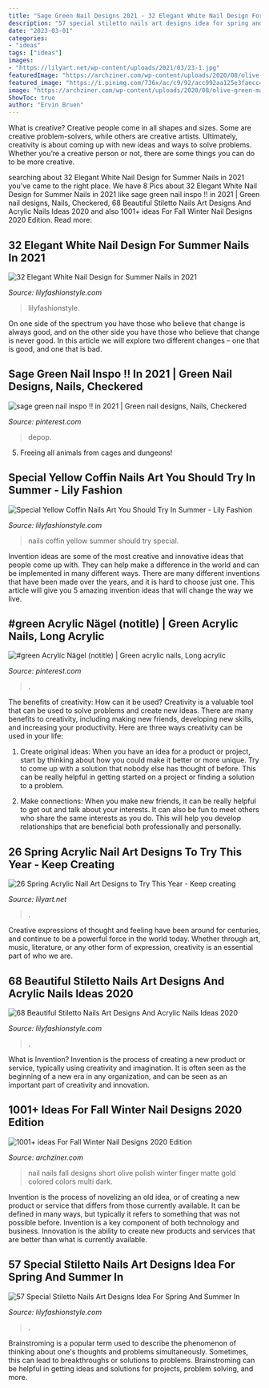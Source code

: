 ```yaml
---
title: "Sage Green Nail Designs 2021 - 32 Elegant White Nail Design For Summer Nails In 2021"
description: "57 special stiletto nails art designs idea for spring and summer in"
date: "2023-03-01"
categories:
- "ideas"
tags: ["ideas"]
images:
- "https://lilyart.net/wp-content/uploads/2021/03/23-1.jpg"
featuredImage: "https://archziner.com/wp-content/uploads/2020/08/olive-green-matte-nail-polish-gold-decorations-on-each-finger-multi-colored-nails-short-almond-nails.jpg"
featured_image: "https://i.pinimg.com/736x/ac/c9/92/acc992aa125e3faecc40634de3a58cf9.jpg"
image: "https://archziner.com/wp-content/uploads/2020/08/olive-green-matte-nail-polish-gold-decorations-on-each-finger-multi-colored-nails-short-almond-nails.jpg"
ShowToc: true
author: "Ervin Bruen"
---
```



What is creative?
Creative people come in all shapes and sizes. Some are creative problem-solvers, while others are creative artists. Ultimately, creativity is about coming up with new ideas and ways to solve problems. Whether you’re a creative person or not, there are some things you can do to be more creative.

	

		
searching about 32 Elegant White Nail Design for Summer Nails in 2021 you've came to the right place. We have 8 Pics about 32 Elegant White Nail Design for Summer Nails in 2021 like sage green nail inspo !! in 2021 | Green nail designs, Nails, Checkered, 68 Beautiful Stiletto Nails Art Designs And Acrylic Nails Ideas 2020 and also 1001+ ideas For Fall Winter Nail Designs 2020 Edition. Read more:
		
    
## 32 Elegant White Nail Design For Summer Nails In 2021

<img loading=lazy src="https://lilyfashionstyle.com/wp-content/uploads/2021/05/20-769x1154.jpg" onerror="this.onerror=null;this.src='https://tse4.mm.bing.net/th?id=OIP._3xj7wqWaHhG1VgWjpJ6OQHaLH&amp;pid=15.1';" alt="32 Elegant White Nail Design for Summer Nails in 2021">

_Source: lilyfashionstyle.com_

>lilyfashionstyle. 

	

On one side of the spectrum you have those who believe that change is always good, and on the other side you have those who believe that change is never good. In this article we will explore two different changes – one that is good, and one that is bad.

    
## Sage Green Nail Inspo !! In 2021 | Green Nail Designs, Nails, Checkered

<img loading=lazy src="https://i.pinimg.com/736x/ac/c9/92/acc992aa125e3faecc40634de3a58cf9.jpg" onerror="this.onerror=null;this.src='https://tse1.mm.bing.net/th?id=OIP.PlIvhN8JmwhzN_zrOT-Q5gHaHa&amp;pid=15.1';" alt="sage green nail inspo !! in 2021 | Green nail designs, Nails, Checkered">

_Source: pinterest.com_

>depop. 

	

5. Freeing all animals from cages and dungeons!

    
## Special Yellow Coffin Nails Art You Should Try In Summer - Lily Fashion

<img loading=lazy src="https://lilyfashionstyle.com/wp-content/uploads/2020/03/26-10.jpg" onerror="this.onerror=null;this.src='https://tse4.mm.bing.net/th?id=OIP.H_LNDqCnDef5YvVqniZuiwHaKu&amp;pid=15.1';" alt="Special Yellow Coffin Nails Art You Should Try In Summer - Lily Fashion">

_Source: lilyfashionstyle.com_

>nails coffin yellow summer should try special. 

	

Invention ideas are some of the most creative and innovative ideas that people come up with. They can help make a difference in the world and can be implemented in many different ways. There are many different inventions that have been made over the years, and it is hard to choose just one. This article will give you 5 amazing invention ideas that will change the way we live.

    
## #green Acrylic Nägel (notitle) | Green Acrylic Nails, Long Acrylic

<img loading=lazy src="https://i.pinimg.com/736x/c8/47/15/c84715267ae425d5478aef48fba6e3b9.jpg" onerror="this.onerror=null;this.src='https://tse2.mm.bing.net/th?id=OIP.BPk9UNiatHGVeT0R_NWfUAHaNK&amp;pid=15.1';" alt="#green Acrylic Nägel (notitle) | Green acrylic nails, Long acrylic">

_Source: pinterest.com_

>. 

	

The benefits of creativity: How can it be used?
Creativity is a valuable tool that can be used to solve problems and create new ideas. There are many benefits to creativity, including making new friends, developing new skills, and increasing your productivity. Here are three ways creativity can be used in your life: 
1. Create original ideas: When you have an idea for a product or project, start by thinking about how you could make it better or more unique. Try to come up with a solution that nobody else has thought of before. This can be really helpful in getting started on a project or finding a solution to a problem.

2. Make connections: When you make new friends, it can be really helpful to get out and talk about your interests. It can also be fun to meet others who share the same interests as you do. This will help you develop relationships that are beneficial both professionally and personally.

    
## 26 Spring Acrylic Nail Art Designs To Try This Year - Keep Creating

<img loading=lazy src="https://lilyart.net/wp-content/uploads/2021/03/23-1.jpg" onerror="this.onerror=null;this.src='https://tse4.mm.bing.net/th?id=OIP.usWGxuqeqy4iSGfhG1kiPQHaJe&amp;pid=15.1';" alt="26 Spring Acrylic Nail Art Designs to Try This Year - Keep creating">

_Source: lilyart.net_

>. 

	

Creative expressions of thought and feeling have been around for centuries, and continue to be a powerful force in the world today. Whether through art, music, literature, or any other form of expression, creativity is an essential part of who we are.

    
## 68 Beautiful Stiletto Nails Art Designs And Acrylic Nails Ideas 2020

<img loading=lazy src="https://lilyfashionstyle.com/wp-content/uploads/2020/04/14-12.jpg" onerror="this.onerror=null;this.src='https://tse2.mm.bing.net/th?id=OIP.FpZfkNGoXQzcICwzTQeqWwHaKF&amp;pid=15.1';" alt="68 Beautiful Stiletto Nails Art Designs And Acrylic Nails Ideas 2020">

_Source: lilyfashionstyle.com_

>. 

	

What is Invention?
Invention is the process of creating a new product or service, typically using creativity and imagination. It is often seen as the beginning of a new era in any organization, and can be seen as an important part of creativity and innovation.

    
## 1001+ Ideas For Fall Winter Nail Designs 2020 Edition

<img loading=lazy src="https://archziner.com/wp-content/uploads/2020/08/olive-green-matte-nail-polish-gold-decorations-on-each-finger-multi-colored-nails-short-almond-nails.jpg" onerror="this.onerror=null;this.src='https://tse2.mm.bing.net/th?id=OIP.nL25wKmbWelYPgaUbvypfgHaMf&amp;pid=15.1';" alt="1001+ ideas For Fall Winter Nail Designs 2020 Edition">

_Source: archziner.com_

>nail nails fall designs short olive polish winter finger matte gold colored colors multi dark. 

	

Invention is the process of novelizing an old idea, or of creating a new product or service that differs from those currently available. It can be defined in many ways, but typically it refers to something that was not possible before. Invention is a key component of both technology and business. Innovation is the ability to create new products and services that are better than what is currently available.

    
## 57 Special Stiletto Nails Art Designs Idea For Spring And Summer In

<img loading=lazy src="https://lilyfashionstyle.com/wp-content/uploads/2020/04/22-14.jpg" onerror="this.onerror=null;this.src='https://tse4.mm.bing.net/th?id=OIP.CuKltN4Y7j7HPoa9rgdg9wHaKh&amp;pid=15.1';" alt="57 Special Stiletto Nails Art Designs Idea For Spring And Summer In">

_Source: lilyfashionstyle.com_

>. 

	

Brainstroming is a popular term used to describe the phenomenon of thinking about one's thoughts and problems simultaneously. Sometimes, this can lead to breakthroughs or solutions to problems. Brainstroming can be helpful in getting ideas and solutions for projects, problem solving, and more.

